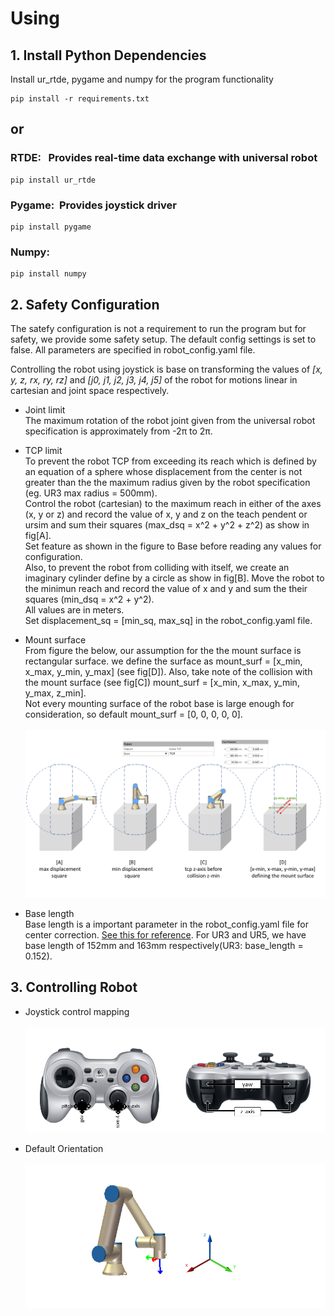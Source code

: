 # Using

## 1. Install Python Dependencies

Install ur_rtde, pygame and numpy for the program functionality

```
pip install -r requirements.txt
```
## or 

### **RTDE**: &nbsp; Provides real-time data exchange with universal robot
```
pip install ur_rtde
```

### **Pygame**:&nbsp; Provides joystick driver

```
pip install pygame
```
### **Numpy**:

```
pip install numpy
```

## 2. Safety Configuration

The satefy configuration is not a requirement to run the program but for safety, we provide some safety setup. The default config settings is set to false. All parameters are specified in robot_config.yaml file. 

Controlling the robot using joystick is base on transforming the values of _[x, y, z, rx, ry, rz]_ and _[j0, j1, j2, j3, j4, j5]_ of the robot for motions linear in cartesian and joint space respectively.


* Joint limit <br />
The maximum rotation of the robot joint given from the universal robot specification is approximately from -2π to 2π.

* TCP limit <br />
To prevent the robot TCP from exceeding its reach which is defined by an equation of a sphere whose displacement from the center is not greater than the the maximum radius given by the robot specification (eg. UR3 max radius = 500mm). <br />
Control the robot (cartesian) to the maximum reach in either of the axes (x, y or z) and record the value of x, y and z on the teach pendent or ursim and sum their squares (max_dsq = x^2 + y^2 + z^2) as show in fig[A]. <br />
Set feature as shown in the figure to Base before reading any values for configuration. <br />
Also, to prevent the robot from colliding with itself, we create an imaginary cylinder define by a circle as show in fig[B]. Move the robot to the minimun reach and record the value of x and y and sum the their squares (min_dsq = x^2 + y^2). <br />
All values are in meters. <br />
Set displacement_sq = [min_sq, max_sq] in the robot_config.yaml file.

* Mount surface <br />
From figure the below, our assumption for the the mount surface is rectangular surface. we define the surface as mount_surf = [x_min, x_max, y_min, y_max] (see fig[D]). Also, take note of the collision with the mount surface (see fig[C]) mount_surf = [x_min, x_max, y_min, y_max, z_min]. <br />
Not every mounting surface of the robot base is large enough for consideration, so default mount_surf = [0, 0, 0, 0, 0]. <br /> <br />
![safety config steps](https://github.com/sadichel/URJoystickControl/blob/f7052178ef5a7b8d073cd8600b8311b130b951e9/img/robot_config_steps.png?raw=true) 

* Base length <br />
Base length is a important parameter in the robot_config.yaml file for center correction. [See this for reference](https://www.universal-robots.com/media/1803022/5ework.png?width=704&height=731). For UR3 and UR5, we have base length of 152mm and 163mm respectively(UR3: base_length = 0.152).

## 3. Controlling Robot
* Joystick control mapping <br /> <br />
![Joystick control map](https://github.com/sadichel/URJoystickControl/blob/main/img/joystick_control_map.png?raw=true)


* Default Orientation <br /> <br />
![Defaul Orientation](https://github.com/sadichel/URJoystickControl/blob/main/img/default_orientation.png?raw=true)


